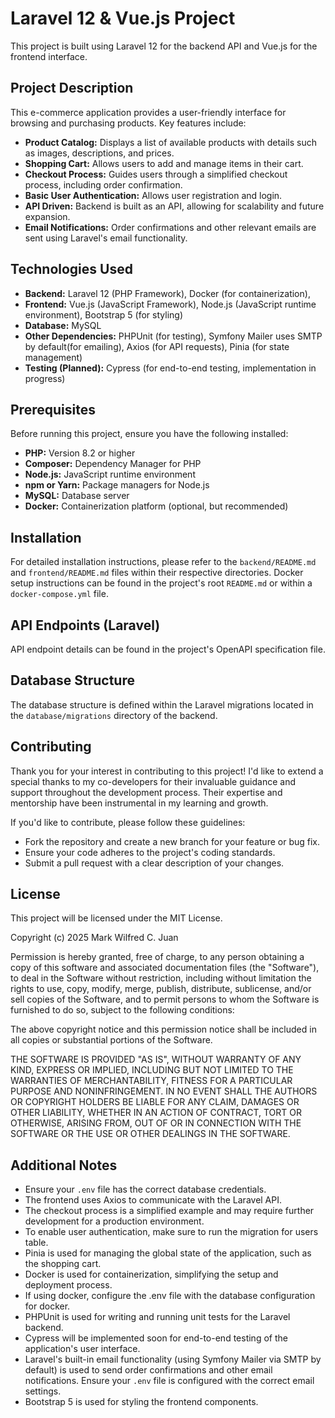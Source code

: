 # Laravel 12 & Vue.js Project

This project is built using Laravel 12 for the backend API and Vue.js for the frontend interface.

## Project Description

This e-commerce application provides a user-friendly interface for browsing and purchasing products. Key features include:

- **Product Catalog:** Displays a list of available products with details such as images, descriptions, and prices.
- **Shopping Cart:** Allows users to add and manage items in their cart.
- **Checkout Process:** Guides users through a simplified checkout process, including order confirmation.
- **Basic User Authentication:** Allows user registration and login.
- **API Driven:** Backend is built as an API, allowing for scalability and future expansion.
- **Email Notifications:** Order confirmations and other relevant emails are sent using Laravel's email functionality.

## Technologies Used

- **Backend:** Laravel 12 (PHP Framework), Docker (for containerization),
- **Frontend:** Vue.js (JavaScript Framework), Node.js (JavaScript runtime environment), Bootstrap 5 (for styling)
- **Database:** MySQL
- **Other Dependencies:** PHPUnit (for testing), Symfony Mailer uses SMTP by default(for emailing), Axios (for API requests), Pinia (for state management)
- **Testing (Planned):** Cypress (for end-to-end testing, implementation in progress)

## Prerequisites

Before running this project, ensure you have the following installed:

- **PHP:** Version 8.2 or higher
- **Composer:** Dependency Manager for PHP
- **Node.js:** JavaScript runtime environment
- **npm or Yarn:** Package managers for Node.js
- **MySQL:** Database server
- **Docker:** Containerization platform (optional, but recommended)

## Installation

For detailed installation instructions, please refer to the `backend/README.md` and `frontend/README.md` files within their respective directories. Docker setup instructions can be found in the project's root `README.md` or within a `docker-compose.yml` file.

## API Endpoints (Laravel)

API endpoint details can be found in the project's OpenAPI specification file.

## Database Structure

The database structure is defined within the Laravel migrations located in the `database/migrations` directory of the backend.

## Contributing

Thank you for your interest in contributing to this project! I'd like to extend a special thanks to my co-developers for their invaluable guidance and support throughout the development process. Their expertise and mentorship have been instrumental in my learning and growth.

If you'd like to contribute, please follow these guidelines:

- Fork the repository and create a new branch for your feature or bug fix.
- Ensure your code adheres to the project's coding standards.
- Submit a pull request with a clear description of your changes.

## License

This project will be licensed under the MIT License.

Copyright (c) 2025 Mark Wilfred C. Juan

Permission is hereby granted, free of charge, to any person obtaining a copy
of this software and associated documentation files (the "Software"), to deal
in the Software without restriction, including without limitation the rights
to use, copy, modify, merge, publish, distribute, sublicense, and/or sell
copies of the Software, and to permit persons to whom the Software is
furnished to do so, subject to the following conditions:

The above copyright notice and this permission notice shall be included in all
copies or substantial portions of the Software.

THE SOFTWARE IS PROVIDED "AS IS", WITHOUT WARRANTY OF ANY KIND, EXPRESS OR
IMPLIED, INCLUDING BUT NOT LIMITED TO THE WARRANTIES OF MERCHANTABILITY,
FITNESS FOR A PARTICULAR PURPOSE AND NONINFRINGEMENT. IN NO EVENT SHALL THE
AUTHORS OR COPYRIGHT HOLDERS BE LIABLE FOR ANY CLAIM, DAMAGES OR OTHER
LIABILITY, WHETHER IN AN ACTION OF CONTRACT, TORT OR OTHERWISE, ARISING FROM,
OUT OF OR IN CONNECTION WITH THE SOFTWARE OR THE USE OR OTHER DEALINGS IN THE
SOFTWARE.

## Additional Notes

- Ensure your `.env` file has the correct database credentials.
- The frontend uses Axios to communicate with the Laravel API.
- The checkout process is a simplified example and may require further development for a production environment.
- To enable user authentication, make sure to run the migration for users table.
- Pinia is used for managing the global state of the application, such as the shopping cart.
- Docker is used for containerization, simplifying the setup and deployment process.
- If using docker, configure the .env file with the database configuration for docker.
- PHPUnit is used for writing and running unit tests for the Laravel backend.
- Cypress will be implemented soon for end-to-end testing of the application's user interface.
- Laravel's built-in email functionality (using Symfony Mailer via SMTP by default) is used to send order confirmations and other email notifications. Ensure your `.env` file is configured with the correct email settings.
- Bootstrap 5 is used for styling the frontend components.

